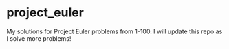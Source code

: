 # project_euler
My solutions for Project Euler problems from 1-100. I will update this repo as I solve more problems!
